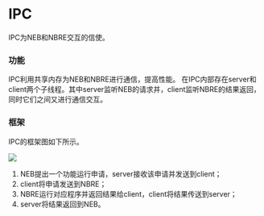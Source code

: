 # IPC
IPC为NEB和NBRE交互的信使。

### 功能
IPC利用共享内存为NEB和NBRE进行通信，提高性能。
在IPC内部存在server和client两个子线程。其中server监听NEB的请求并，client监听NBRE的结果返回，同时它们之间又进行通信交互。

### 框架
IPC的框架图如下所示。

![](../../../resources/IPC.png)


1. NEB提出一个功能运行申请，server接收该申请并发送到client；
2. client将申请发送到NBRE；
3. NBRE运行对应程序并返回结果给client，client将结果传送到server；
4. server将结果返回到NEB。
